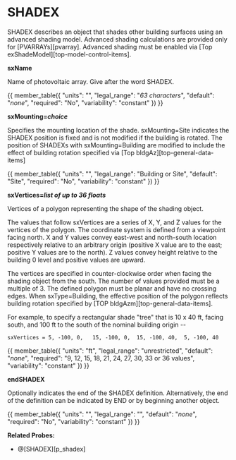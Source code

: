 # SHADEX

SHADEX describes an object that shades other building surfaces using an advanced shading model.  Advanced shading calculations are provided only for [PVARRAYs][pvarray]. Advanced shading must be enabled via [Top exShadeModel][top-model-control-items].

**sxName**

Name of photovoltaic array. Give after the word SHADEX.

{{
  member_table({
    "units": "",
    "legal_range": "*63 characters*", 
    "default": "*none*",
    "required": "No",
    "variability": "constant" 
  })
}}

**sxMounting=*choice***

Specifies the mounting location of the shade.  sxMounting=Site indicates the SHADEX position is fixed and is not modified if the building is rotated.  The position of SHADEXs with sxMounting=Building are modified to include the effect of building rotation specified via [Top bldgAz][top-general-data-items]

{{
  member_table({
    "units": "",
    "legal_range": "Building or Site", 
    "default": "Site",
    "required": "No",
    "variability": "constant" 
  })
}}

**sxVertices=*list of up to 36 floats***

Vertices of a polygon representing the shape of the shading object.

The values that follow sxVertices are a series of X, Y, and Z values for the vertices of the polygon. The coordinate system is defined from a viewpoint facing north.  X and Y values convey east-west and north-south location respectively relative to an arbitrary origin (positive X value are to the east; positive Y values are to the north).  Z values convey height relative to the building 0 level and positive values are upward.

The vertices are specified in counter-clockwise order when facing the shading object from the south.  The number of values provided must be a multiple of 3.  The defined polygon must be planar and have no crossing edges.  When sxType=Building, the effective position of the polygon reflects building rotation specified by [TOP bldgAzm][top-general-data-items].

For example, to specify a rectangular shade "tree" that is 10 x 40 ft, facing south, and 100 ft to the south of the nominal building origin --

    sxVertices = 5, -100, 0,   15, -100, 0,  15, -100, 40,  5, -100, 40

{{
  member_table({
    "units": "ft",
    "legal_range": "unrestricted", 
    "default": "*none*",
    "required": "9, 12, 15, 18, 21, 24, 27, 30, 33 or 36 values",
    "variability": "constant" 
  })
}}

**endSHADEX**

Optionally indicates the end of the SHADEX definition. Alternatively, the end of the definition can be indicated by END or by beginning another object.

{{
  member_table({
    "units": "",
    "legal_range": "", 
    "default": "*none*",
    "required": "No",
    "variability": "constant" 
  })
}}

**Related Probes:**

- @[SHADEX][p_shadex]
